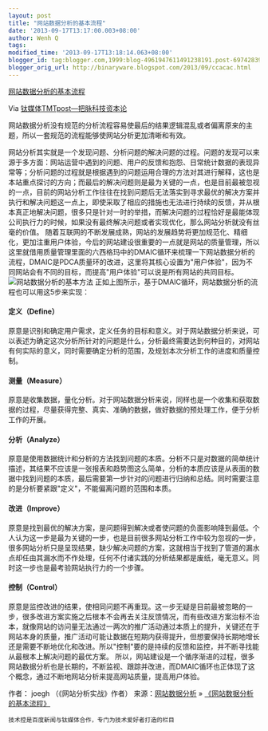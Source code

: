 ```yaml
---
layout: post
title: "网站数据分析的基本流程"
date: '2013-09-17T13:17:00.003+08:00'
author: Wenh Q
tags:
modified_time: '2013-09-17T13:18:14.063+08:00'
blogger_id: tag:blogger.com,1999:blog-4961947611491238191.post-6974283992396681831
blogger_orig_url: http://binaryware.blogspot.com/2013/09/ccacac.html
---
```


[
网站数据分析的基本流程](http://www.tmtpost.com/64021.html)

Via [钛媒体TMTpost—把脉科技资本论](http://www.tmtpost.com/)

网站数据分析没有规范的分析流程容易使最后的结果逻辑混乱或者偏离原来的主题，所以一套规范的流程能够使网站分析更加清晰和有效。

网站分析其实就是一个发现问题、分析问题的解决问题的过程。问题的发现可以来源于多方面：网站运营中遇到的问题、用户的反馈和抱怨、日常统计数据的表现异常等；分析问题的过程就是根据遇到的问题运用合理的方法对其进行解释，这也是本站重点探讨的方向；而最后的解决问题则是最为关键的一点，也是目前最被忽视的一点，目前的网站分析工作往往在找到问题后无法落实到寻求最优的解决方案并执行和解决问题这一点上，即使采取了相应的措施也无法进行持续的反馈，并从根本真正地解决问题，很多只是针对一时的举措，而解决问题的过程恰好是最能体现公司执行力的时候，如果没有最终解决问题或者实现优化，那么网站分析就没有丝毫的价值。
随着互联网的不断发展成熟，网站的发展趋势将更加规范化、精细化，更加注重用户体验，今后的网站建设很重要的一点就是网站的质量管理，所以这里就借用质量管理里面的六西格玛中的DMAIC循环来梳理一下网站数据分析的流程，DMAIC是PDCA质量环的改进，这里将其核心设置为"用户体验"，因为不同网站会有不同的目标，而提高"用户体验"可以说是所有网站的共同目标。
![网站数据分析的基本方法](http://www.tmtpost.com/wp-content/uploads/2013/09/137935403011.jpg "网站数据分析的基本方法")
正如上图所示，基于DMAIC循环，网站数据分析的流程也可以用这5步来实现：

#### 定义（Define）

原意是识别和确定用户需求，定义任务的目标和意义。对于网站数据分析来说，可以表述为确定这次分析所针对的问题是什么，分析最终需要达到何种目的，对网站有何实际的意义，同时需要确定分析的范围，及规划本次分析工作的进度和质量控制。

#### 测量（Measure）

原意是收集数据，量化分析。对于网站数据分析来说，同样也是一个收集和获取数据的过程，尽量获得完整、真实、准确的数据，做好数据的预处理工作，便于分析工作的开展。

#### 分析（Analyze）

原意是使用数据统计和分析的方法找到问题的本质。分析不只是对数据的简单统计描述，其结果不应该是一张报表和趋势图这么简单，分析的本质应该是从表面的数据中找到问题的本质，最后需要第一步针对的问题进行归纳和总结。同时需要注意的是分析要紧跟"定义"，不能偏离问题的范围和本质。

#### 改进（Improve）

原意是找到最优的解决方案，是问题得到解决或者使问题的负面影响降到最低。个人认为这一步是最为关键的一步，也是目前很多网站分析工作中较为忽视的一步，很多网站分析只是呈现结果，缺少解决问题的方案，这就相当于找到了管道的漏水点却任由其漏水而不作处理，任何不付诸实践的分析结果都是废纸，毫无意义。同时这一步也是最考验网站执行力的一个步骤。

#### 控制（Control）

原意是监控改进的结果，使相同问题不再重现。这一步无疑是目前最被忽略的一步，很多改进方案实施之后根本不会再去关注反馈情况，而有些改进方案治标不治本，就像网站的访问量无法通过一两次的推广活动通过本质上的提升，关键还在于网站本身的质量，推广活动可能让数据在短期内获得提升，但想要保持长期地增长还是需要不断地优化和改进。所以"控制"要的是持续的反馈和监控，并不断寻找能从最根本上解决问题的最优方案。
所以，网站建设是一个循序渐进的过程，很多网站数据分析也是长期的，不断监视、跟踪并改进，而DMAIC循环也正体现了这个概念，通过不断地网站分析来提高网站质量，提高用户体验。

作者： joegh （《网站分析实战》作者）
来源：[网站数据分析](http://webdataanalysis.net/ "网站数据分析") » [《网站数据分析的基本流程》](http://webdataanalysis.net/personal-view/circuit-of-web-data-analysis/ "网站数据分析的基本流程")

    技术控是百度新闻与钛媒体合作，专门为技术爱好者打造的栏目
